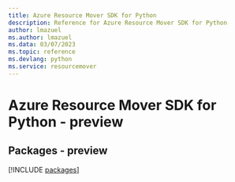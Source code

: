 ```yaml
---
title: Azure Resource Mover SDK for Python
description: Reference for Azure Resource Mover SDK for Python
author: lmazuel
ms.author: lmazuel
ms.data: 03/07/2023
ms.topic: reference
ms.devlang: python
ms.service: resourcemover
---
```

# Azure Resource Mover SDK for Python - preview
## Packages - preview
[!INCLUDE [packages](resource-mover-index.md)]